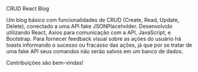 CRUD React Blog

Um blog básico com funcionalidades de CRUD (Create, Read, Update, Delete), conectado a uma API fake JSONPlaceholder. Desenvolvido utilizando React, Axios para comunicação com a API, JavaScript, e Bootstrap.
Para fornecer feedback visual sobre as ações do usuário há toasts informando o sucesso ou fracasso das ações, já que por se tratar de uma fake API seus comandos não serão salvos em um banco de dados.

Contribuições são bem-vindas!
